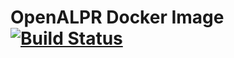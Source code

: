 OpenALPR Docker Image [![Build Status](https://travis-ci.org/FlyingTopHat/OpenALPR-Docker.svg?branch=master)](https://travis-ci.org/FlyingTopHat/OpenALPR-Docker)
=====================
